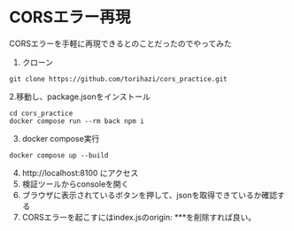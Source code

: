 # CORSエラー再現
CORSエラーを手軽に再現できるとのことだったのでやってみた

1. クローン

`git clone https://github.com/torihazi/cors_practice.git`

2.移動し、package.jsonをインストール

```
cd cors_practice
docker compose run --rm back npm i
```

3. docker compose実行

`docker compose up --build`

4. http://localhost:8100 にアクセス
5. 検証ツールからconsoleを開く
6. ブラウザに表示されているボタンを押して、jsonを取得できているか確認する
7. CORSエラーを起こすにはindex.jsのorigin: ***を削除すれば良い。


